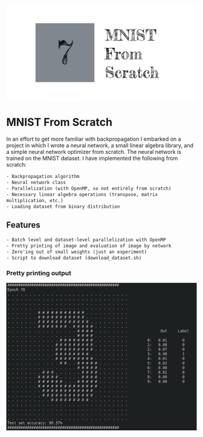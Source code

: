 ![GitHub Logo](/images/MNISTHeader.png)

# MNIST From Scratch

In an effort to get more familiar with backpropagation I embarked on a project in which I wrote a neural network, a small linear algebra library, and a simple neural network optimizer from scratch. The neural network is trained on the MNIST dataset. I have implemented the following from scratch:

    - Backpropagation algorithm
    - Neural network class
    - Parallelization (with OpenMP, so not entirely from scratch)
    - Necessary linear algebra operations (transpose, matrix multiplication, etc.)
    - Loading dataset from binary distribution

## Features

    - Batch level and dataset-level parallelization with OpenMP
    - Pretty printing of image and evaluation of image by network
    - Zero'ing out of small weights (just an experiment)
    - Script to download dataset (download_dataset.sh)

### Pretty printing output
![example output](/images/example_output.png)
